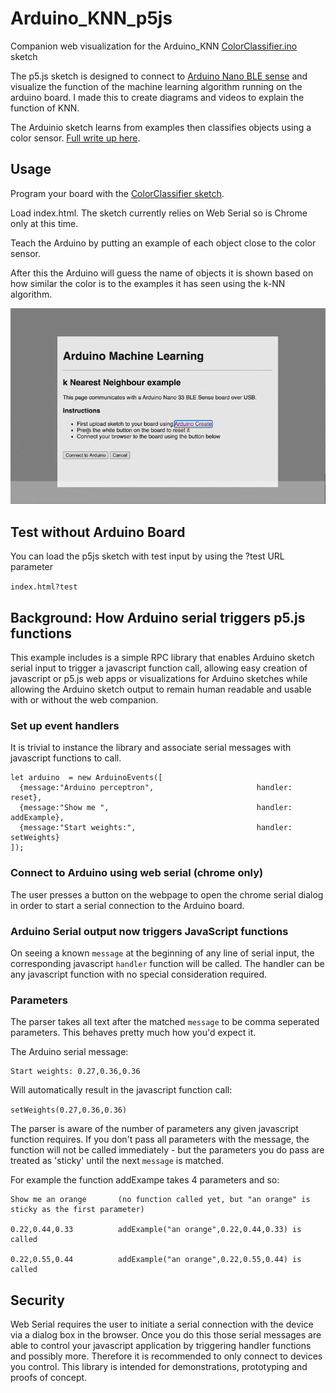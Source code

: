 # Arduino_KNN_p5js
Companion web visualization for the Arduino_KNN [ColorClassifier.ino](https://github.com/arduino-libraries/Arduino_KNN/tree/master/examples/ColorClassifier) sketch

The p5.js sketch is designed to connect to [Arduino Nano BLE sense](https://store.arduino.cc/usa/nano-33-ble-sense) and visualize the function of the machine learning algorithm running on the arduino board. I made this to create diagrams and videos to explain the function of KNN.

  The Arduinio sketch learns from examples then classifies objects using a color sensor. [Full write up here](https://blog.arduino.cc/2020/06/18/simple-machine-learning-with-arduino-knn/). 


## Usage 

  Program your board with the [ColorClassifier sketch](https://blog.arduino.cc/2020/06/18/simple-machine-learning-with-arduino-knn/). 

  Load index.html. The sketch currently relies on Web Serial so is Chrome only at this time.

  Teach the Arduino by putting an example of each object close to the color sensor.
  
  After this the Arduino will guess the name of objects it is shown based on how similar
  the color is to the examples it has seen using the k-NN algorithm. 
  
  ![Image description](https://github.com/8bitkick/Arduino_KNN_p5js/raw/master/images/screenshot.gif)


  
## Test without Arduino Board

You can load the p5js sketch with test input by using the ?test URL parameter

 `index.html?test`


## Background: How Arduino serial triggers p5.js functions 

This example includes is a simple RPC library that enables Arduino sketch serial input to trigger a javascript function call, allowing easy creation of javascript or p5.js web apps or visualizations for Arduino sketches while allowing the Arduino sketch output to remain human readable and usable with or without the web companion.

### Set up event handlers 
It is trivial to instance the library and associate serial messages with javascript functions to call.
~~~ 
let arduino  = new ArduinoEvents([
  {message:"Arduino perceptron",                       handler: reset},
  {message:"Show me ",                                 handler: addExample},
  {message:"Start weights:",                           handler: setWeights}
]);
 ~~~ 

### Connect to Arduino using web serial (chrome only)

The user presses a button on the webpage to open the chrome serial dialog in order to start a serial connection to the Arduino board.

### Arduino Serial output now triggers JavaScript functions

On seeing a known `message` at the beginning of any line of serial input, the corresponding javascript `handler` function will be called. The handler can be any javascript function with no special consideration required.

### Parameters

The parser takes all text after the matched `message` to be comma seperated parameters. This behaves pretty much how you'd expect it. 

The Arduino serial message:

~~~ 
Start weights: 0.27,0.36,0.36
~~~ 

Will automatically result in the javascript function call:

`setWeights(0.27,0.36,0.36)`

The parser is aware of the number of parameters any given javascript function requires. If you don't pass all parameters with the message, the function will not be called immediately - but the parameters you do pass are treated as 'sticky' until the next `message` is matched.

For example the function addExampe takes 4 parameters and so:

~~~ 
Show me an orange       (no function called yet, but "an orange" is sticky as the first parameter)

0.22,0.44,0.33          addExample("an orange",0.22,0.44,0.33) is called 

0.22,0.55,0.44          addExample("an orange",0.22,0.55,0.44) is called
~~~ 


## Security
Web Serial requires the user to initiate a serial connection with the device via a dialog box in the browser. Once you do this those serial messages are able to control your javascript application by triggering handler functions and possibly more. Therefore it is recommended to only connect to devices you control. This library is intended for demonstrations, prototyping and proofs of concept.  
